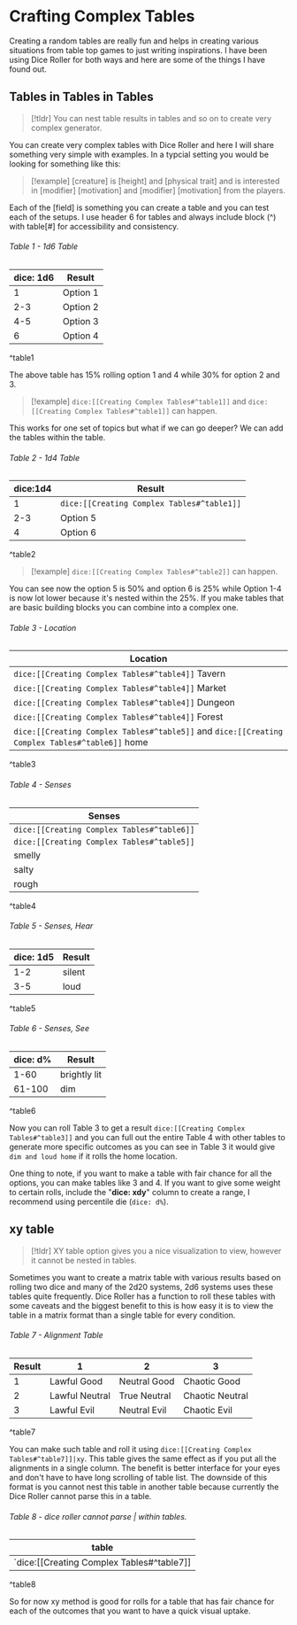 # Crafting Complex Tables

Creating a random tables are really fun and helps in creating various situations from table top games to just writing inspirations. I have been using Dice Roller for both ways and here are some of the things I have found out.

## Tables in Tables  in Tables 


> [!tldr] 
> You can nest table results in tables and so on to create very complex generator.


You can create very complex tables with Dice Roller and here I will share something very simple with examples. In a typcial setting you would be looking for something like this:


> [!example] 
> [creature] is [height] and [physical trait] and is interested in [modifier] [motivation] and [modifier] [motivation] from the players. 

Each of the [field] is something you can create a table and you can test each of the setups. I use header 6 for tables and always include block (^) with table[#] for accessibility and consistency. 
###### Table 1 - 1d6 Table 

| dice: 1d6 | Result   |
| --------- | -------- |
| 1         | Option 1 |
| 2-3       | Option 2 |
| 4-5       | Option 3 |
| 6         | Option 4 |
^table1

The above table has 15% rolling option 1 and 4 while 30% for option 2 and 3. 

> [!example]
> `dice:[[Creating Complex Tables#^table1]]` and `dice:[[Creating Complex Tables#^table1]]` can happen.

This works for one set of topics but what if we can go deeper? We can add the tables within the table.

###### Table 2 - 1d4 Table 

| dice:1d4 | Result                                                 |
| -------- | ------------------------------------------------------ |
| 1        | `dice:[[Creating Complex Tables#^table1]]` |
| 2-3      | Option 5                                               |
| 4        | Option 6                                               |
^table2

> [!example]
> `dice:[[Creating Complex Tables#^table2]]` can happen. 
> 

You can see now the option 5 is 50% and option 6 is 25% while Option 1-4 is now lot lower because it's nested within the 25%. If you make tables that are basic building blocks you can combine into a complex one. 

###### Table 3 - Location

 | Location                                                       |
 | -------------------------------------------------------------- |
 | `dice:[[Creating Complex Tables#^table4]]` Tavern  |
 | `dice:[[Creating Complex Tables#^table4]]` Market  |
 | `dice:[[Creating Complex Tables#^table4]]` Dungeon |
 | `dice:[[Creating Complex Tables#^table4]]` Forest  |
 | `dice:[[Creating Complex Tables#^table5]]`  and  `dice:[[Creating Complex Tables#^table6]]` home                                                               |
^table3

###### Table 4 - Senses

| Senses |
| ------ |
| `dice:[[Creating Complex Tables#^table6]]`     |
| `dice:[[Creating Complex Tables#^table5]]`    |
| smelly  |
| salty  |
| rough  |

^table4

###### Table 5 - Senses, Hear

| dice: 1d5 | Result |
| --------- | ------ |
| 1-2       | silent |
| 3-5       | loud   |

^table5

###### Table 6 - Senses, See

| dice: d% | Result       |
| -------- | ------------ |
| 1-60     | brightly lit |
| 61-100   | dim          |

^table6

Now you can roll Table 3 to get a result `dice:[[Creating Complex Tables#^table3]]` and you can full out the entire Table 4 with other tables to generate more specific outcomes as you can see in Table 3 it would give `dim and loud home` if it rolls the home location.

One thing to note, if you want to make a table with fair chance for all the options, you can make tables like 3 and 4. If you want to give some weight to certain rolls, include the "**dice: xdy**" column to create a range, I recommend using percentile die (`dice: d%`). 

## xy table 


> [!tldr] 
> XY table option gives you a nice visualization to view, however it cannot be nested in tables.


Sometimes you want to create a matrix table with various results based on rolling two dice and many of the 2d20 systems, 2d6 systems uses these tables quite frequently. Dice Roller has a function to roll these tables with some caveats and the biggest benefit to this is how easy it is to view the table in a matrix format than a single table for every condition.

######  Table 7 - Alignment Table

| Result | 1              | 2            | 3            |
| ------ | -------------- | ------------ | ------------ |
| 1      | Lawful Good    | Neutral Good | Chaotic Good |
| 2      | Lawful Neutral | True Neutral | Chaotic Neutral              |
| 3      | Lawful Evil    | Neutral Evil | Chaotic Evil |
^table7

You can make such table and roll it using `dice:[[Creating Complex Tables#^table7]]|xy`. This table gives the same effect as if you put all the alignments in a single column. The benefit is better interface for your eyes and don't have to have long scrolling of table list. The downside of this format is you cannot nest this table in another table because currently the Dice Roller cannot parse this in a table.

###### Table 8 - dice roller cannot parse | within tables.

| table                                                     |
| --------------------------------------------------------- |
| `dice:[[Creating Complex Tables#^table7]]|xy` |
^table8

So for now xy method is good for rolls for a table that has fair chance for each of the outcomes that you want to have a quick visual uptake. 